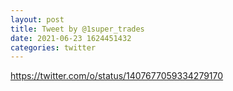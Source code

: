 ```yaml
--- 
layout: post 
title: Tweet by @1super_trades 
date: 2021-06-23 1624451432 
categories: twitter 
--- 
```

https://twitter.com/o/status/1407677059334279170
